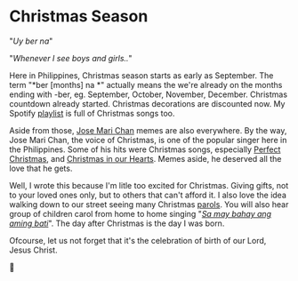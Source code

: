 Christmas Season 
===

"*Uy ber na*"

"*Whenever I see boys and girls..*"


Here in Philippines, Christmas season starts as early as September. The term "*ber [months] na *" actually means the we're already on the months ending with -ber, eg. September, October, November, December. Christmas countdown already started. Christmas decorations are discounted now. My Spotify [playlist](https://open.spotify.com/user/spotify/playlist/37i9dQZF1DWU0rV6Im72pA?si=9QmiW67IQeuyONbYF7vVBw)  is full of Christmas songs too.


Aside from those, [Jose Mari Chan](http://josemarichan.com/) memes are also everywhere. By the way, Jose Mari Chan, the voice of Christmas, is one of the popular singer here in the Philippines. Some of his hits were Christmas songs, especially [Perfect Christmas](https://open.spotify.com/track/6nCAuV8db9kn8S3TOlp5BA?si=NtO3TDqlQ4GuuVBB0-ax5w), and [Christmas in our Hearts](https://open.spotify.com/track/1L9LqXxv9D3BV9g4fWIkWL?si=xByXOEn0TQC-ir0MDvBcJg). Memes aside, he deserved all the love that he gets.

Well, I wrote this because I'm litle too excited for Christmas. Giving gifts, not to your loved ones only, but to others that can't afford it. I also love the idea walking down to our street seeing many Christmas [parols](https://tse3.mm.bing.net/th?id=OIP.UCLE6-oyQJAq0PnFtfxhEQHaFg). You will also hear group of children carol from home to home singing "*[Sa may bahay ang aming bati](https://www.youtube.com/watch?v=BT2d4CQHDBw)*". The day after Christmas is the day I was born.


Ofcourse, let us not forget that it's the celebration of birth of our Lord, Jesus Christ.

🎄